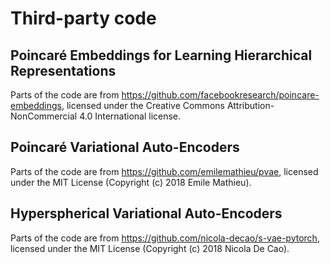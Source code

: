 # Third-party code

## Poincaré Embeddings for Learning Hierarchical Representations

Parts of the code are from https://github.com/facebookresearch/poincare-embeddings, licensed under the Creative Commons Attribution-NonCommercial 4.0 International license.

## Poincaré Variational Auto-Encoders 

Parts of the code are from https://github.com/emilemathieu/pvae, licensed under the MIT License (Copyright (c) 2018 Emile Mathieu).

## Hyperspherical Variational Auto-Encoders

Parts of the code are from https://github.com/nicola-decao/s-vae-pytorch, licensed under the MIT License (Copyright (c) 2018 Nicola De Cao). 
